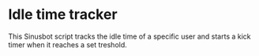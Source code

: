 # Idle time tracker
This Sinusbot script tracks the idle time of a specific user and starts a kick timer when it reaches a set treshold.
